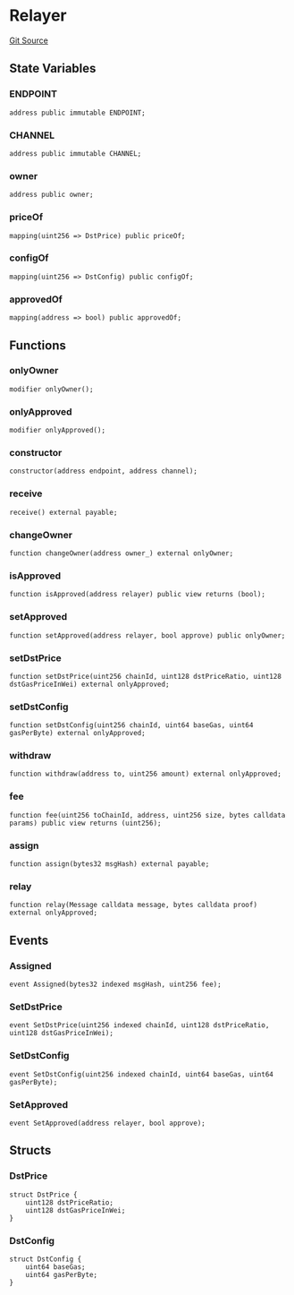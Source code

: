 # Relayer
[Git Source](https://github.com/darwinia-network/ORMP/blob/39358390c194e135ecf3afba36ae9546a7f63b41/src/eco/Relayer.sol)


## State Variables
### ENDPOINT

```solidity
address public immutable ENDPOINT;
```


### CHANNEL

```solidity
address public immutable CHANNEL;
```


### owner

```solidity
address public owner;
```


### priceOf

```solidity
mapping(uint256 => DstPrice) public priceOf;
```


### configOf

```solidity
mapping(uint256 => DstConfig) public configOf;
```


### approvedOf

```solidity
mapping(address => bool) public approvedOf;
```


## Functions
### onlyOwner


```solidity
modifier onlyOwner();
```

### onlyApproved


```solidity
modifier onlyApproved();
```

### constructor


```solidity
constructor(address endpoint, address channel);
```

### receive


```solidity
receive() external payable;
```

### changeOwner


```solidity
function changeOwner(address owner_) external onlyOwner;
```

### isApproved


```solidity
function isApproved(address relayer) public view returns (bool);
```

### setApproved


```solidity
function setApproved(address relayer, bool approve) public onlyOwner;
```

### setDstPrice


```solidity
function setDstPrice(uint256 chainId, uint128 dstPriceRatio, uint128 dstGasPriceInWei) external onlyApproved;
```

### setDstConfig


```solidity
function setDstConfig(uint256 chainId, uint64 baseGas, uint64 gasPerByte) external onlyApproved;
```

### withdraw


```solidity
function withdraw(address to, uint256 amount) external onlyApproved;
```

### fee


```solidity
function fee(uint256 toChainId, address, uint256 size, bytes calldata params) public view returns (uint256);
```

### assign


```solidity
function assign(bytes32 msgHash) external payable;
```

### relay


```solidity
function relay(Message calldata message, bytes calldata proof) external onlyApproved;
```

## Events
### Assigned

```solidity
event Assigned(bytes32 indexed msgHash, uint256 fee);
```

### SetDstPrice

```solidity
event SetDstPrice(uint256 indexed chainId, uint128 dstPriceRatio, uint128 dstGasPriceInWei);
```

### SetDstConfig

```solidity
event SetDstConfig(uint256 indexed chainId, uint64 baseGas, uint64 gasPerByte);
```

### SetApproved

```solidity
event SetApproved(address relayer, bool approve);
```

## Structs
### DstPrice

```solidity
struct DstPrice {
    uint128 dstPriceRatio;
    uint128 dstGasPriceInWei;
}
```

### DstConfig

```solidity
struct DstConfig {
    uint64 baseGas;
    uint64 gasPerByte;
}
```

